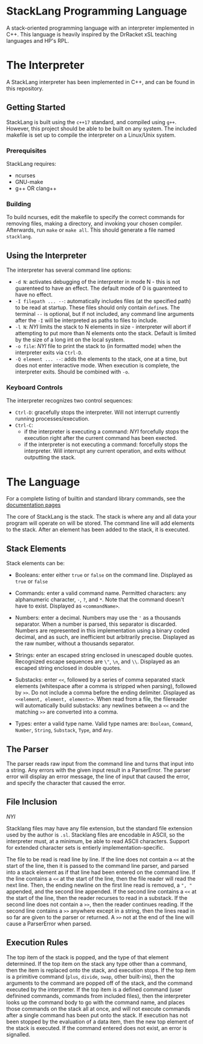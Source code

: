 # StackLang Programming Language

A stack-oriented programming language with an interpreter implemented in C++. This language is heavily inspired by the DrRacket xSL teaching languages and HP's RPL.

# The Interpreter

A StackLang interpreter has been implemented in C++, and can be found in this repository.

## Getting Started

StackLang is built using the `c++17` standard, and compiled using `g++`. However, this project should be able to be built on any system. The included makefile is set up to compile the interpreter on a Linux/Unix system.

### Prerequisites

StackLang requires:

* ncurses
* GNU-make
* g++ OR clang++

### Building

To build ncurses, edit the makefile to specify the correct commands for removing files, making a directory, and invoking your chosen compiler. Afterwards, run `make` or `make all`. This should generate a file named `stacklang`.

## Using the Interpreter

The interpreter has several command line options:

* `-d N`: activates debugging of the interpreter in mode N - this is not guarenteed to have an effect. The default mode of 0 is guarenteed to have no effect.
* `-I filepath ... --`: automatically includes files (at the specified path) to be read at startup. These files should only contain `define`s. The terminal `--` is optional, but if not included, any command line arguments after the `-I` will be interpreted as paths to files to include.
* `-l N`: *NYI* limits the stack to N elements in size - interpreter will abort if attempting to put more than N elements onto the stack. Default is limited by the size of a long int on the local system.
* `-o file`: *NYI* file to print the stack to (in formatted mode) when the interpreter exits via `Ctrl-D`.
* `-Q element ... --`: adds the elements to the stack, one at a time, but does not enter interactive mode. When execution is complete, the interpreter exits. Should be combined with `-o`.

### Keyboard Controls

The interpreter recognizes two control sequences:

* `Ctrl-D`: gracefully stops the interpreter. Will not interrupt currently running processes/execution.
* `Ctrl-C`: 
    * if the interpreter is executing a command: *NYI* forcefully stops the execution right after the current command has been exected.
    * if the interpreter is not executing a command: forcefully stops the interpreter. Will interrupt any current operation, and exits without outputting the stack.

# The Language

For a complete listing of builtin and standard library commands, see the [documentation pages](link)

The core of StackLang is the stack. The stack is where any and all data your program will operate on will be stored. The command line will add elements to the stack. After an element has been added to the stack, it is executed.

## Stack Elements

Stack elements can be:

* Booleans: enter either `true` or `false` on the command line. Displayed as `true` or `false`

* Commands: enter a valid command name. Permitted characters: any alphanumeric character, `-`, `?`, and `*`. Note that the command doesn't have to exist. Displayed as `<commandName>`.

* Numbers: enter a decimal. Numbers may use the `'` as a thousands separator. When a number is parsed, this separator is discarded. Numbers are represented in this implementation using a binary coded decimal, and as such, are inefficient but arbitrarily precise.  Displayed as the raw number, without a thousands separator.

* Strings: enter an escaped string enclosed in unescaped double quotes. Recognized escape sequences are `\"`, `\n`, and `\\`. Displayed as an escaped string enclosed in double quotes.

* Substacks: enter `<<`, followed by a series of comma separated stack elements (whitespace after a comma is stripped when parsing), followed by `>>`. Do not include a comma before the ending delimiter. Displayed as `<<element, element, element>>`. When read from a file, the filereader will automatically build substacks: any newlines between a `<<` and the matching `>>` are converted into a comma.

* Types: enter a valid type name. Valid type names are: `Boolean`, `Command`, `Number`, `String`, `Substack`, `Type`, and `Any`.

## The Parser

The parser reads raw input from the command line and turns that input into a string. Any errors with the given input result in a ParserError. The parser error will display an error message, the line of input that caused the error, and specify the character that caused the error.

## File Inclusion

*NYI*

Stacklang files may have any file extension, but the standard file extension used by the author is `.sl`. Stacklang files are encodable in ASCII, so the interpreter must, at a minimum, be able to read ASCII characters. Support for extended character sets is entierly implementation-specific.

The file to be read is read line by line. If the line does not contain a `<<` at the start of the line, then it is passed to the command line parser, and parsed into a stack element as if that line had been entered on the command line. If the line contains a `<<` at the start of the line, then the file reader will read the next line. Then, the ending newline on the first line read is removed, a `", "` appended, and the second line appended. If the second line contains a `<<` at the start of the line, then the reader recurses to read in a substack. If the second line does not contain a `>>`, then the reader continues reading. If the second line contains a `>>` anywhere except in a string, then the lines read in so far are given to the parser or returned. A `>>` not at the end of the line will cause a ParserError when parsed.

## Execution Rules

The top item of the stack is popped, and the type of that element determined. If the top item on the stack any type other than a command, then the item is replaced onto the stack, and execution stops. If the top item is a primitive command (`plus`, `divide`, `swap`, other built-ins), then the arguments to the command are popped off of the stack, and the command executed by the interpreter. If the top item is a defined command (user definined commands, commands from included files), then the interpreter looks up the command body to go with the command name, and places those commands on the stack all at once, and will not execute commands after a single command has been put onto the stack. If execution has not been stopped by the evaluation of a data item, then the new top element of the stack is executed. If the command entered does not exist, an error is signalled.
